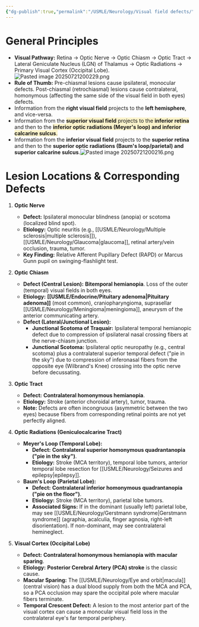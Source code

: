 ```yaml
---
{"dg-publish":true,"permalink":"/USMLE/Neurology/Visual field defects/"}
---
```


# General Principles
- **Visual Pathway:** Retina → Optic Nerve → Optic Chiasm → Optic Tract → Lateral Geniculate Nucleus (LGN) of Thalamus → Optic Radiations → Primary Visual Cortex (Occipital Lobe).![Pasted image 20250721200229.png](/img/user/appendix/Pasted%20image%2020250721200229.png)
- **Rule of Thumb:** Pre-chiasmal lesions cause ipsilateral, monocular defects. Post-chiasmal (retrochiasmal) lesions cause contralateral, homonymous (affecting the same side of the visual field in both eyes) defects.
- Information from the **right visual field** projects to the **left hemisphere**, and vice-versa.
- Information from the <span style="background:rgba(240, 200, 0, 0.2)">**superior visual field** projects to the **inferior retina**</span> and then to the <span style="background:rgba(240, 200, 0, 0.2)">**inferior optic radiations (Meyer's loop) and inferior calcarine sulcus**.</span>
- Information from the **inferior visual field** projects to the **superior retina** and then to the **superior optic radiations (Baum's loop/parietal) and superior calcarine sulcus**.![Pasted image 20250721200216.png](/img/user/appendix/Pasted%20image%2020250721200216.png)

# Lesion Locations & Corresponding Defects

1.  **Optic Nerve**
    *   **Defect:** Ipsilateral monocular blindness (anopia) or scotoma (localized blind spot).
    *   **Etiology:** Optic neuritis (e.g., [[USMLE/Neurology/Multiple sclerosis\|multiple sclerosis]]), [[USMLE/Neurology/Glaucoma\|glaucoma]], retinal artery/vein occlusion, trauma, tumor.
    *   **Key Finding:** Relative Afferent Pupillary Defect (RAPD) or Marcus Gunn pupil on swinging-flashlight test.

2.  **Optic Chiasm**
    *   **Defect (Central Lesion):** **Bitemporal hemianopia**. Loss of the outer (temporal) visual fields in both eyes.
    *   **Etiology:** **[[USMLE/Endocrine/Pituitary adenoma\|Pituitary adenoma]]** (most common), craniopharyngioma, suprasellar [[USMLE/Neurology/Meningioma\|meningioma]], aneurysm of the anterior communicating artery.
    *   **Defect (Lateral/Junctional Lesion):**
        *   **Junctional Scotoma of Traquair:** Ipsilateral temporal hemianopic defect due to compression of ipsilateral nasal crossing fibers at the nerve-chiasm junction.
        *   **Junctional Scotoma:** Ipsilateral optic neuropathy (e.g., central scotoma) plus a contralateral superior temporal defect ("pie in the sky") due to compression of inferonasal fibers from the opposite eye (Wilbrand's Knee) crossing into the optic nerve before decussating.

3.  **Optic Tract**
    *   **Defect:** **Contralateral homonymous hemianopia**.
    *   **Etiology:** Stroke (anterior choroidal artery), tumor, trauma.
    *   **Note:** Defects are often incongruous (asymmetric between the two eyes) because fibers from corresponding retinal points are not yet perfectly aligned.

4.  **Optic Radiations (Geniculocalcarine Tract)**
    *   **Meyer's Loop (Temporal Lobe):**
        *   **Defect:** **Contralateral superior homonymous quadrantanopia ("pie in the sky")**.
        *   **Etiology:** Stroke (MCA territory), temporal lobe tumors, anterior temporal lobe resection for [[USMLE/Neurology/Seizures and epilepsy\|epilepsy]].
    *   **Baum's Loop (Parietal Lobe):**
        *   **Defect:** **Contralateral inferior homonymous quadrantanopia ("pie on the floor")**.
        *   **Etiology:** Stroke (MCA territory), parietal lobe tumors.
        *   **Associated Signs:** If in the dominant (usually left) parietal lobe, may see [[USMLE/Neurology/Gerstmann syndrome\|Gerstmann syndrome]] (agraphia, acalculia, finger agnosia, right-left disorientation). If non-dominant, may see contralateral hemineglect.

5.  **Visual Cortex (Occipital Lobe)**
    *   **Defect:** **Contralateral homonymous hemianopia with macular sparing**.
    *   **Etiology:** **Posterior Cerebral Artery (PCA) stroke** is the classic cause.
    *   **Macular Sparing:** The [[USMLE/Neurology/Eye and orbit\|macula]] (central vision) has a dual blood supply from both the MCA and PCA, so a PCA occlusion may spare the occipital pole where macular fibers terminate.
    *   **Temporal Crescent Defect:** A lesion to the most anterior part of the visual cortex can cause a monocular visual field loss in the contralateral eye's far temporal periphery.
